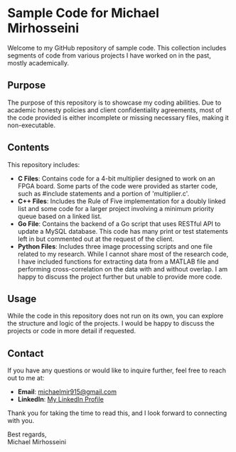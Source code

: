 # Sample Code for Michael Mirhosseini

Welcome to my GitHub repository of sample code. This collection includes segments of code from various projects I have worked on in the past, mostly academically.

## Purpose

The purpose of this repository is to showcase my coding abilities. Due to academic honesty policies and client confidentiality agreements, most of the code provided is either incomplete or missing necessary files, making it non-executable.

## Contents

This repository includes:
- **C Files**: Contains code for a 4-bit multiplier designed to work on an FPGA board. Some parts of the code were provided as starter code, such as #include statements and a portion of 'multiplier.c'.
- **C++ Files**: Includes the Rule of Five implementation for a doubly linked list and some code for a larger project involving a minimum priority queue based on a linked list.
- **Go File**: Contains the backend of a Go script that uses RESTful API to update a MySQL database. This code has many print or test statements left in but commented out at the request of the client.
- **Python Files**: Includes three image processing scripts and one file related to my research. While I cannot share most of the research code, I have included functions for extracting data from a MATLAB file and performing cross-correlation on the data with and without overlap. I am happy to discuss the project further but unable to provide more code.

## Usage

While the code in this repository does not run on its own, you can explore the structure and logic of the projects. I would be happy to discuss the projects or code in more detail if requested.

## Contact

If you have any questions or would like to inquire further, feel free to reach out to me at:

- **Email**: [michaelmir915@gmail.com](mailto:michaelmir915@gmail.com)
- **LinkedIn**: [My LinkedIn Profile](https://www.linkedin.com/in/michaelmir/)

Thank you for taking the time to read this, and I look forward to connecting with you.

Best regards,  
Michael Mirhosseini
